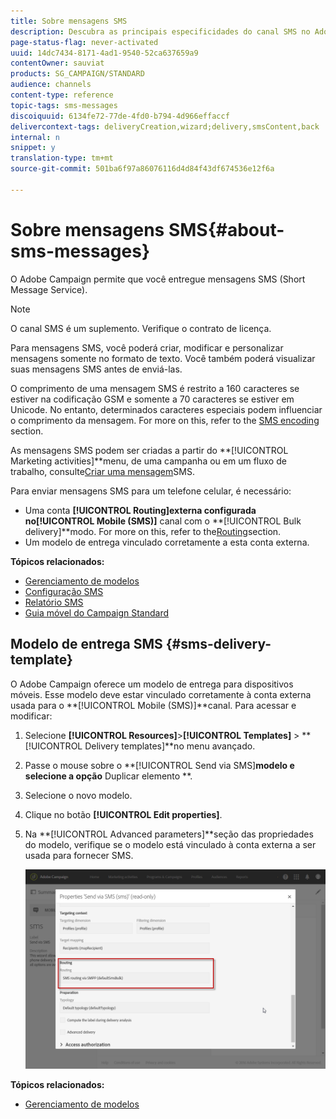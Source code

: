 ```yaml
---
title: Sobre mensagens SMS
description: Descubra as principais especificidades do canal SMS no Adobe Campaign.
page-status-flag: never-activated
uuid: 14dc7434-8171-4ad1-9540-52ca637659a9
contentOwner: sauviat
products: SG_CAMPAIGN/STANDARD
audience: channels
content-type: reference
topic-tags: sms-messages
discoiquuid: 6134fe72-77de-4fd0-b794-4d966effaccf
delivercontext-tags: deliveryCreation,wizard;delivery,smsContent,back
internal: n
snippet: y
translation-type: tm+mt
source-git-commit: 501ba6f97a86076116d4d84f43df674536e12f6a

---
```



# Sobre mensagens SMS{#about-sms-messages}

O Adobe Campaign permite que você entregue mensagens SMS (Short Message Service).

>[!NOTE]
>
>O canal SMS é um suplemento. Verifique o contrato de licença.

Para mensagens SMS, você poderá criar, modificar e personalizar mensagens somente no formato de texto. Você também poderá visualizar suas mensagens SMS antes de enviá-las.

O comprimento de uma mensagem SMS é restrito a 160 caracteres se estiver na codificação GSM e somente a 70 caracteres se estiver em Unicode. No entanto, determinados caracteres especiais podem influenciar o comprimento da mensagem. For more on this, refer to the [SMS encoding](../../administration/using/configuring-sms-channel.md#sms-encoding--length-and-transliteration) section.

As mensagens SMS podem ser criadas a partir do **[!UICONTROL Marketing activities]**menu, de uma campanha ou em um fluxo de trabalho, consulte[Criar uma mensagem](../../channels/using/creating-an-sms-message.md)SMS.

Para enviar mensagens SMS para um telefone celular, é necessário:

* Uma conta **[!UICONTROL Routing]**externa configurada no**[!UICONTROL Mobile (SMS)]** canal com o **[!UICONTROL Bulk delivery]**modo. For more on this, refer to the[Routing](../../administration/using/configuring-sms-channel.md#defining-an-sms-routing)section.
* Um modelo de entrega vinculado corretamente a esta conta externa.

**Tópicos relacionados:**

* [Gerenciamento de modelos](../../start/using/marketing-activity-templates.md)
* [Configuração SMS](../../administration/using/configuring-sms-channel.md#defining-an-sms-routing)
* [Relatório SMS](../../reporting/using/sms-report.md)
* [Guia móvel do Campaign Standard](https://helpx.adobe.com/campaign/kb/acs-mobile.html)

## Modelo de entrega SMS {#sms-delivery-template}

O Adobe Campaign oferece um modelo de entrega para dispositivos móveis. Esse modelo deve estar vinculado corretamente à conta externa usada para o **[!UICONTROL Mobile (SMS)]**canal. Para acessar e modificar:

1. Selecione **[!UICONTROL Resources]**>**[!UICONTROL Templates]** > **[!UICONTROL Delivery templates]**no menu avançado.
1. Passe o mouse sobre o **[!UICONTROL Send via SMS]**modelo e selecione a opção** Duplicar elemento **.
1. Selecione o novo modelo.
1. Clique no botão **[!UICONTROL Edit properties]**.
1. Na **[!UICONTROL Advanced parameters]**seção das propriedades do modelo, verifique se o modelo está vinculado à conta externa a ser usada para fornecer SMS.

   ![](assets/sms_template.png)

**Tópicos relacionados:**

* [Gerenciamento de modelos](../../start/using/marketing-activity-templates.md)
